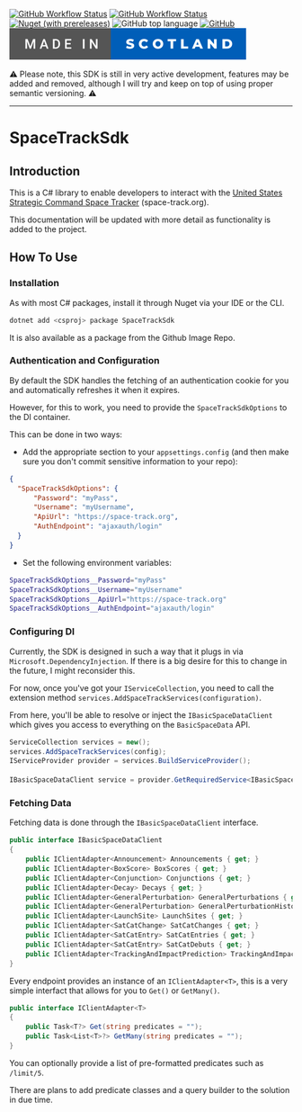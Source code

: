 [![GitHub Workflow Status](https://img.shields.io/github/actions/workflow/status/hughesjs/SpaceTrackSdk/dotnet-ci.yml?label=BUILD%20CI&style=for-the-badge&branch=master)](https://github.com/hughesjs/SpaceTrackSdk/actions)
[![GitHub Workflow Status](https://img.shields.io/github/actions/workflow/status/hughesjs/SpaceTrackSdk/dotnet-cd.yml?label=BUILD%20CD&style=for-the-badge&branch=master)](https://github.com/hughesjs/SpaceTrackSdk/actions)
[![Nuget (with prereleases)](https://img.shields.io/nuget/vpre/SpaceTrackSdk?style=for-the-badge)](https://nuget.org/packages/SpaceTrackSdk)
![GitHub top language](https://img.shields.io/github/languages/top/hughesjs/SpaceTrackSdk?style=for-the-badge)
[![GitHub](https://img.shields.io/github/license/hughesjs/SpaceTrackSdk?style=for-the-badge)](LICENSE)
![FTB](https://raw.githubusercontent.com/hughesjs/custom-badges/master/made-in/made-in-scotland.svg)

⚠ Please note, this SDK is still in very active development, features may be added and removed, although I will try and keep on top of using proper semantic versioning. ⚠

---

# SpaceTrackSdk

## Introduction

This is a C# library to enable developers to interact with the [United States Strategic Command Space Tracker](https://space-track.org) (space-track.org).

This documentation will be updated with more detail as functionality is added to the project.

## How To Use

### Installation

As with most C# packages, install it through Nuget via your IDE or the CLI.
```cs
dotnet add <csproj> package SpaceTrackSdk
```
It is also available as a package from the Github Image Repo.

### Authentication and Configuration

By default the SDK handles the fetching of an authentication cookie for you and automatically refreshes it when it expires.

However, for this to work, you need to provide the `SpaceTrackSdkOptions` to the DI container.

This can be done in two ways:

- Add the appropriate section to your `appsettings.config` (and then make sure you don't commit sensitive information to your repo):
```json
{
  "SpaceTrackSdkOptions": {
      "Password": "myPass",
      "Username": "myUsername",
      "ApiUrl": "https://space-track.org",
      "AuthEndpoint": "ajaxauth/login"
  }
}
```

- Set the following environment variables:
```sh
SpaceTrackSdkOptions__Password="myPass"
SpaceTrackSdkOptions__Username="myUsername"
SpaceTrackSdkOptions__ApiUrl="https://space-track.org"
SpaceTrackSdkOptions__AuthEndpoint="ajaxauth/login"
```

### Configuring DI

Currently, the SDK is designed in such a way that it plugs in via `Microsoft.DependencyInjection`. If there is a big desire for this to change in the future, I might reconsider this.

For now, once you've got your `IServiceCollection`, you need to call the extension method `services.AddSpaceTrackServices(configuration)`.

From here, you'll be able to resolve or inject the `IBasicSpaceDataClient` which gives you access to everything on the `BasicSpaceData` API.

```cs
ServiceCollection services = new();
services.AddSpaceTrackServices(config);
IServiceProvider provider = services.BuildServiceProvider();

IBasicSpaceDataClient service = provider.GetRequiredService<IBasicSpaceDataClient>();
```

### Fetching Data

Fetching data is done through the `IBasicSpaceDataClient` interface. 

```cs
public interface IBasicSpaceDataClient
{
	public IClientAdapter<Announcement> Announcements { get; }
	public IClientAdapter<BoxScore> BoxScores { get; }
	public IClientAdapter<Conjunction> Conjunctions { get; }
	public IClientAdapter<Decay> Decays { get; }
	public IClientAdapter<GeneralPerturbation> GeneralPerturbations { get; }
	public IClientAdapter<GeneralPerturbation> GeneralPerturbationHistory { get; }
	public IClientAdapter<LaunchSite> LaunchSites { get; } 
	public IClientAdapter<SatCatChange> SatCatChanges { get; }
	public IClientAdapter<SatCatEntry> SatCatEntries { get; }
	public IClientAdapter<SatCatEntry> SatCatDebuts { get; }
	public IClientAdapter<TrackingAndImpactPrediction> TrackingAndImpactPredictions { get; }
}
```

Every endpoint provides an instance of an `IClientAdapter<T>`, this is a very simple interfact that allows for you to `Get()` or `GetMany()`.

```cs
public interface IClientAdapter<T>
{
	public Task<T?> Get(string predicates = "");
	public Task<List<T>?> GetMany(string predicates = "");
}
```

You can optionally provide a list of pre-formatted predicates such as `/limit/5`.

There are plans to add predicate classes and a query builder to the solution in due time.
